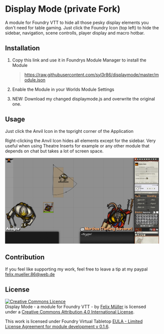 # Display Mode (private Fork)
A module for Foundry VTT to hide all those pesky display elements you don't need for table gaming. Just click the Foundry Icon (top left) to hide the sidebar, navigation, scene controlls, player display and macro hotbar.

## Installation
1. Copy this link and use it in Foundrys Module Manager to install the Module

    > https://raw.githubusercontent.com/syl3r86/displaymode/master/module.json
    
2. Enable the Module in your Worlds Module Settings


3. NEW: Download my changed displaymode.js and overwrite the original one.


## Usage
Just click the Anvil Icon in the topright corner of the Application

Right-clicking the Anvil Icon hides all elements except for the sidebar. Very useful when using Theatre Inserts for example or any other module that depends on  chat but takes a lot of screen space.

![preview](hide.png?raw=true)
## Contribution
If you feel like supporting my work, feel free to leave a tip at my paypal felix.mueller.86@web.de

## License
<a rel="license" href="http://creativecommons.org/licenses/by/4.0/"><img alt="Creative Commons Licence" style="border-width:0" src="https://i.creativecommons.org/l/by/4.0/88x31.png" /></a><br /><span xmlns:dct="http://purl.org/dc/terms/" property="dct:title">Display Mode - a module for Foundry VTT -</span> by <a xmlns:cc="http://creativecommons.org/ns#" href="https://github.com/syl3r86?tab=repositories" property="cc:attributionName" rel="cc:attributionURL">Felix Müller</a> is licensed under a <a rel="license" href="http://creativecommons.org/licenses/by/4.0/">Creative Commons Attribution 4.0 International License</a>.

This work is licensed under Foundry Virtual Tabletop [EULA - Limited License Agreement for module development v 0.1.6](http://foundryvtt.com/pages/license.html).
